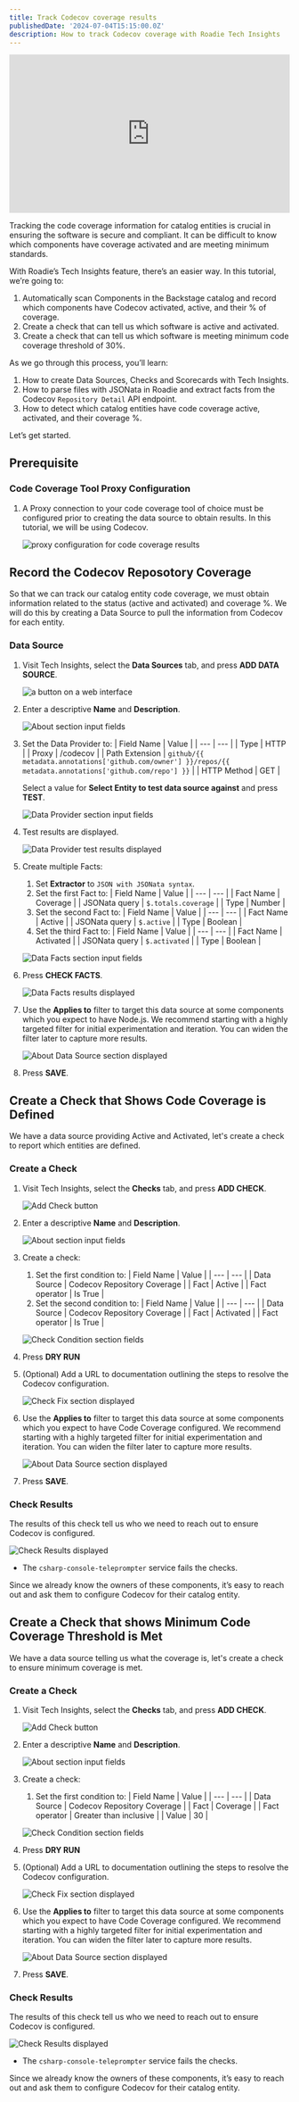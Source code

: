 ```yaml
---
title: Track Codecov coverage results
publishedDate: '2024-07-04T15:15:00.0Z'
description: How to track Codecov coverage with Roadie Tech Insights
---
```


<div style="position: relative; padding-bottom: 56.25%; height: 0;"><iframe src="https://www.loom.com/embed/0cdc0a9fbd3d4ae6b22fb324ca801fe5?sid=aedeab6b-25b4-4d06-bd93-ecd00ba38784" frameborder="0" webkitallowfullscreen mozallowfullscreen allowfullscreen style="position: absolute; top: 0; left: 0; width: 100%; height: 100%;"></iframe></div>

Tracking the code coverage information for catalog entities is crucial in ensuring the software is secure and compliant. It can be difficult to know which components have coverage activated and are meeting minimum standards.

With Roadie’s Tech Insights feature, there’s an easier way. In this tutorial, we’re going to:

1. Automatically scan Components in the Backstage catalog and record which components have Codecov activated, active, and their % of coverage.
1. Create a check that can tell us which software is active and activated.
1. Create a check that can tell us which software is meeting minimum code coverage threshold of 30%.

As we go through this process, you’ll learn:

1. How to create Data Sources, Checks and Scorecards with Tech Insights.
2. How to parse files with JSONata in Roadie and extract facts from the Codecov `Repository Detail` API endpoint.
3. How to detect which catalog entities have code coverage active, activated, and their coverage %.

Let’s get started.

## Prerequisite

### Code Coverage Tool Proxy Configuration

1. A Proxy connection to your code coverage tool of choice must be configured prior to creating the data source to obtain results. In this tutorial, we will be using Codecov.

   ![proxy configuration for code coverage results](./Prereq_Code_Coverage_Proxy.png)


## Record the Codecov Reposotory Coverage

So that we can track our catalog entity code coverage, we must obtain information related to the status (active and activated) and coverage %. We will do this by creating a Data Source to pull the information from Codecov for each entity.

### Data Source

1. Visit Tech Insights, select the **Data Sources** tab, and press **ADD DATA SOURCE**.

   ![a button on a web interface](./Add_Data_Source.png)

2. Enter a descriptive **Name** and **Description**.

   ![About section input fields](./Data_About_Section.png)

3. Set the Data Provider to:
    | Field Name | Value |
    | --- | --- |
    | Type | HTTP |
    | Proxy | /codecov |
    | Path Extension | `github/{{ metadata.annotations['github.com/owner'] }}/repos/{{ metadata.annotations['github.com/repo'] }}` |
    | HTTP Method | GET |

    Select a value for **Select Entity to test data source against** and press **TEST**.

    ![Data Provider section input fields](./Data_Provider_Section.png)

4. Test results are displayed.

    ![Data Provider test results displayed](./Data_Test_Results_Section.png)

5. Create multiple Facts:
    1. Set **Extractor** to `JSON with JSONata syntax`.
    2. Set the first Fact to:
        | Field Name | Value |
        | --- | --- |
        | Fact Name | Coverage |
        | JSONata query | `$.totals.coverage` |
        | Type | Number |
    3. Set the second Fact to:
        | Field Name | Value |
        | --- | --- |
        | Fact Name | Active |
        | JSONata query | `$.active` |
        | Type | Boolean |
    4. Set the third Fact to:
        | Field Name | Value |
        | --- | --- |
        | Fact Name | Activated |
        | JSONata query | `$.activated` |
        | Type | Boolean |

    ![Data Facts section input fields](./Data_Facts_Section.png)

6. Press **CHECK FACTS**.

    ![Data Facts results displayed](./Data_Facts_Results_Section.png)

7. Use the **Applies to** filter to target this data source at some components which you expect to have Node.js. We recommend starting with a highly targeted filter for initial experimentation and iteration. You can widen the filter later to capture more results.  

    ![About Data Source section displayed](./Applies_To_Section.png)

8. Press **SAVE**.

## Create a Check that Shows Code Coverage is Defined

We have a data source providing Active and Activated, let's create a check to report which entities are defined.

### Create a Check

1. Visit Tech Insights, select the **Checks** tab, and press **ADD CHECK**.

    ![Add Check button](./Add_Check.png)

2. Enter a descriptive **Name** and **Description**.

   ![About section input fields](./Defined_Check_About_Section.png)

3. Create a check:
    1. Set the first condition to:
        | Field Name | Value |
        | --- | --- |
        | Data Source | Codecov Repository Coverage |
        | Fact | Active |
        | Fact operator | Is True |
    1. Set the second condition to:
        | Field Name | Value |
        | --- | --- |
        | Data Source | Codecov Repository Coverage |
        | Fact | Activated |
        | Fact operator | Is True |

    ![Check Condition section fields](./Defined_Check_Conditions_Section.png)

4. Press **DRY RUN**

5. (Optional) Add a URL to documentation outlining the steps to resolve the Codecov configuration.

    ![Check Fix section displayed](./Check_Fix_Section.png)

6. Use the **Applies to** filter to target this data source at some components which you expect to have Code Coverage configured. We recommend starting with a highly targeted filter for initial experimentation and iteration. You can widen the filter later to capture more results. 

    ![About Data Source section displayed](./Applies_To_Section.png)

7. Press **SAVE**.

### Check Results

The results of this check tell us who we need to reach out to ensure Codecov is configured.

![Check Results displayed](./Defined_Check_Results_Section.png)

- The `csharp-console-teleprompter` service fails the checks.

Since we already know the owners of these components, it’s easy to reach out and ask them to configure Codecov for their catalog entity.


## Create a Check that shows Minimum Code Coverage Threshold is Met

We have a data source telling us what the coverage is, let's create a check to ensure minimum coverage is met.

### Create a Check

1. Visit Tech Insights, select the **Checks** tab, and press **ADD CHECK**.

    ![Add Check button](./Add_Check.png)

2. Enter a descriptive **Name** and **Description**.

   ![About section input fields](./Coverage_Check_About_Section.png)

3. Create a check:
    1. Set the first condition to:
        | Field Name | Value |
        | --- | --- |
        | Data Source | Codecov Repository Coverage |
        | Fact | Coverage |
        | Fact operator | Greater than inclusive |
        | Value | 30 |

    ![Check Condition section fields](./Coverage_Check_Conditions_Section.png)

4. Press **DRY RUN**

5. (Optional) Add a URL to documentation outlining the steps to resolve the Codecov configuration.

    ![Check Fix section displayed](./Check_Fix_Section.png)

6. Use the **Applies to** filter to target this data source at some components which you expect to have Code Coverage configured. We recommend starting with a highly targeted filter for initial experimentation and iteration. You can widen the filter later to capture more results. 

    ![About Data Source section displayed](./Applies_To_Section.png)

7. Press **SAVE**.

### Check Results

The results of this check tell us who we need to reach out to ensure Codecov is configured.

![Check Results displayed](./Coverage_Check_Results_Section.png)

- The `csharp-console-teleprompter` service fails the checks.

Since we already know the owners of these components, it’s easy to reach out and ask them to configure Codecov for their catalog entity.
